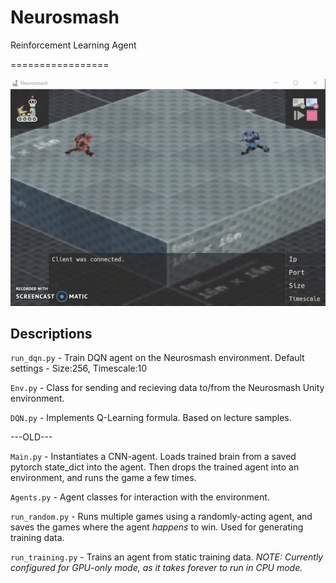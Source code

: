 # Neurosmash
Reinforcement Learning Agent

=================

![example_run](example_run.gif)

## Descriptions
`run_dqn.py` - Train DQN agent on the Neurosmash environment. Default settings - Size:256, Timescale:10

`Env.py` - Class for sending and recieving data to/from the Neurosmash Unity environment.

`DQN.py` - Implements Q-Learning formula. Based on lecture samples.



---OLD---

`Main.py` - Instantiates a CNN-agent. Loads trained brain from a saved pytorch state_dict into the agent. Then drops the trained agent into an environment, and runs the game a few times.


`Agents.py` - Agent classes for interaction with the environment.


`run_random.py` - Runs multiple games using a randomly-acting agent, and saves the games where the agent *happens* to win. Used for generating training data.


`run_training.py` - Trains an agent from static training data. 
*NOTE: Currently configured for GPU-only mode, as it takes forever to run in CPU mode.*


